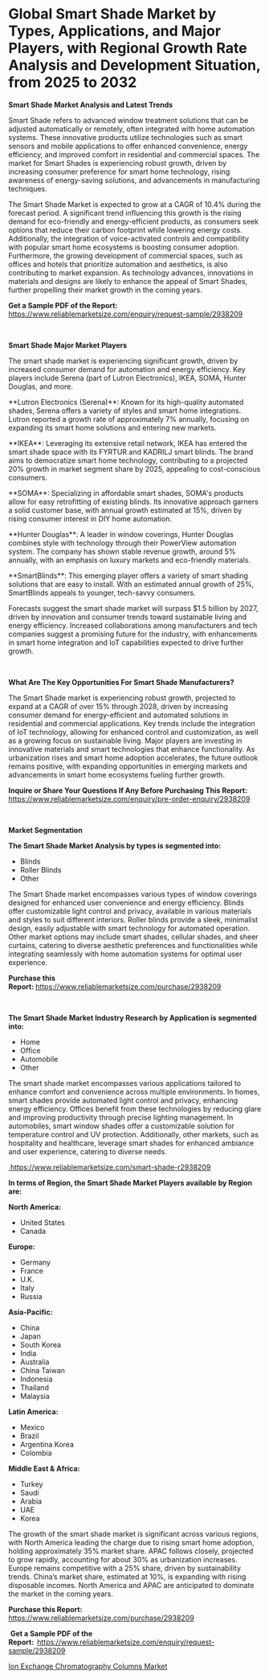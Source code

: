 <p><h1>Global Smart Shade Market by Types, Applications, and Major Players, with Regional Growth Rate Analysis and Development Situation, from 2025 to 2032</h1></p><p><strong>Smart Shade Market Analysis and Latest Trends</strong></p>
<p><p>Smart Shade refers to advanced window treatment solutions that can be adjusted automatically or remotely, often integrated with home automation systems. These innovative products utilize technologies such as smart sensors and mobile applications to offer enhanced convenience, energy efficiency, and improved comfort in residential and commercial spaces. The market for Smart Shades is experiencing robust growth, driven by increasing consumer preference for smart home technology, rising awareness of energy-saving solutions, and advancements in manufacturing techniques.</p><p>The Smart Shade Market is expected to grow at a CAGR of 10.4% during the forecast period. A significant trend influencing this growth is the rising demand for eco-friendly and energy-efficient products, as consumers seek options that reduce their carbon footprint while lowering energy costs. Additionally, the integration of voice-activated controls and compatibility with popular smart home ecosystems is boosting consumer adoption. Furthermore, the growing development of commercial spaces, such as offices and hotels that prioritize automation and aesthetics, is also contributing to market expansion. As technology advances, innovations in materials and designs are likely to enhance the appeal of Smart Shades, further propelling their market growth in the coming years.</p></p>
<p><strong>Get a Sample PDF of the Report:&nbsp;</strong> <a href="https://www.reliablemarketsize.com/enquiry/request-sample/2938209?utm_campaign=1932&utm_medium=2&utm_source=Github&utm_content=ia&utm_term=15032025&utm_id=smart-shade">https://www.reliablemarketsize.com/enquiry/request-sample/2938209</a></p>
<p>&nbsp;</p>
<p><strong>Smart Shade Major Market Players</strong></p>
<p><p>The smart shade market is experiencing significant growth, driven by increased consumer demand for automation and energy efficiency. Key players include Serena (part of Lutron Electronics), IKEA, SOMA, Hunter Douglas, and more.</p><p>**Lutron Electronics (Serena)**: Known for its high-quality automated shades, Serena offers a variety of styles and smart home integrations. Lutron reported a growth rate of approximately 7% annually, focusing on expanding its smart home solutions and entering new markets.</p><p>**IKEA**: Leveraging its extensive retail network, IKEA has entered the smart shade space with its FYRTUR and KADRILJ smart blinds. The brand aims to democratize smart home technology, contributing to a projected 20% growth in market segment share by 2025, appealing to cost-conscious consumers.</p><p>**SOMA**: Specializing in affordable smart shades, SOMA's products allow for easy retrofitting of existing blinds. Its innovative approach garners a solid customer base, with annual growth estimated at 15%, driven by rising consumer interest in DIY home automation.</p><p>**Hunter Douglas**: A leader in window coverings, Hunter Douglas combines style with technology through their PowerView automation system. The company has shown stable revenue growth, around 5% annually, with an emphasis on luxury markets and eco-friendly materials.</p><p>**SmartBlinds**: This emerging player offers a variety of smart shading solutions that are easy to install. With an estimated annual growth of 25%, SmartBlinds appeals to younger, tech-savvy consumers.</p><p>Forecasts suggest the smart shade market will surpass $1.5 billion by 2027, driven by innovation and consumer trends toward sustainable living and energy efficiency. Increased collaborations among manufacturers and tech companies suggest a promising future for the industry, with enhancements in smart home integration and IoT capabilities expected to drive further growth.</p></p>
<p>&nbsp;</p>
<p><strong>What Are The Key Opportunities For Smart Shade Manufacturers?</strong></p>
<p><p>The Smart Shade market is experiencing robust growth, projected to expand at a CAGR of over 15% through 2028, driven by increasing consumer demand for energy-efficient and automated solutions in residential and commercial applications. Key trends include the integration of IoT technology, allowing for enhanced control and customization, as well as a growing focus on sustainable living. Major players are investing in innovative materials and smart technologies that enhance functionality. As urbanization rises and smart home adoption accelerates, the future outlook remains positive, with expanding opportunities in emerging markets and advancements in smart home ecosystems fueling further growth.</p></p>
<p><strong>Inquire or Share Your Questions If Any Before Purchasing This Report:</strong> <a href="https://www.reliablemarketsize.com/enquiry/pre-order-enquiry/2938209?utm_campaign=1932&utm_medium=2&utm_source=Github&utm_content=ia&utm_term=15032025&utm_id=smart-shade">https://www.reliablemarketsize.com/enquiry/pre-order-enquiry/2938209</a></p>
<p>&nbsp;</p>
<p><strong>Market Segmentation</strong></p>
<p><strong>The Smart Shade Market Analysis by types is segmented into:</strong></p>
<p><ul><li>Blinds</li><li>Roller Blinds</li><li>Other</li></ul></p>
<p><p>The Smart Shade market encompasses various types of window coverings designed for enhanced user convenience and energy efficiency. Blinds offer customizable light control and privacy, available in various materials and styles to suit different interiors. Roller blinds provide a sleek, minimalist design, easily adjustable with smart technology for automated operation. Other market options may include smart shades, cellular shades, and sheer curtains, catering to diverse aesthetic preferences and functionalities while integrating seamlessly with home automation systems for optimal user experience.</p></p>
<p><strong>Purchase this Report:&nbsp;</strong><a href="https://www.reliablemarketsize.com/purchase/2938209?utm_campaign=1932&utm_medium=2&utm_source=Github&utm_content=ia&utm_term=15032025&utm_id=smart-shade">https://www.reliablemarketsize.com/purchase/2938209</a></p>
<p>&nbsp;</p>
<p><strong>The Smart Shade Market Industry Research by Application is segmented into:</strong></p>
<p><ul><li>Home</li><li>Office</li><li>Automobile</li><li>Other</li></ul></p>
<p><p>The smart shade market encompasses various applications tailored to enhance comfort and convenience across multiple environments. In homes, smart shades provide automated light control and privacy, enhancing energy efficiency. Offices benefit from these technologies by reducing glare and improving productivity through precise lighting management. In automobiles, smart window shades offer a customizable solution for temperature control and UV protection. Additionally, other markets, such as hospitality and healthcare, leverage smart shades for enhanced ambiance and user experience, catering to diverse needs.</p></p>
<p><a href="https://www.reliablemarketsize.com/smart-shade-r2938209?utm_campaign=1932&utm_medium=2&utm_source=Github&utm_content=ia&utm_term=15032025&utm_id=smart-shade">&nbsp;https://www.reliablemarketsize.com/smart-shade-r2938209</a></p>
<p><strong>In terms of Region, the Smart Shade Market Players available by Region are:</strong></p>
<p>
    <p> <strong> North America: </strong>
        <ul>
            <li>United States</li>
            <li>Canada</li>
        </ul>
        </p> 
    <p> <strong> Europe: </strong>
        <ul>
            <li>Germany</li>
            <li>France</li>
            <li>U.K.</li>
            <li>Italy</li>
            <li>Russia</li>
        </ul>
        </p> 
    <p> <strong> Asia-Pacific: </strong>
        <ul>
            <li>China</li>
            <li>Japan</li>
            <li>South Korea</li>
            <li>India</li>
            <li>Australia</li>
            <li>China Taiwan</li>
            <li>Indonesia</li>
            <li>Thailand</li>
            <li>Malaysia</li>
        </ul>
        </p> 
    <p> <strong> Latin America: </strong>
        <ul>
            <li>Mexico</li>
            <li>Brazil</li>
            <li>Argentina Korea</li>
            <li>Colombia</li>
        </ul>
        </p> 
    <p> <strong> Middle East & Africa: </strong>
        <ul>
            <li>Turkey</li>
            <li>Saudi</li>
            <li>Arabia</li>
            <li>UAE</li>
            <li>Korea</li>
        </ul>
    </p>
    </p>
<p><p>The growth of the smart shade market is significant across various regions, with North America leading the charge due to rising smart home adoption, holding approximately 35% market share. APAC follows closely, projected to grow rapidly, accounting for about 30% as urbanization increases. Europe remains competitive with a 25% share, driven by sustainability trends. China’s market share, estimated at 10%, is expanding with rising disposable incomes. North America and APAC are anticipated to dominate the market in the coming years.</p></p>
<p><strong>Purchase this Report: </strong><a href="https://www.reliablemarketsize.com/purchase/2938209?utm_campaign=1932&utm_medium=2&utm_source=Github&utm_content=ia&utm_term=15032025&utm_id=smart-shade">https://www.reliablemarketsize.com/purchase/2938209</a></p>
<p>&nbsp;<strong>Get a Sample PDF of the Report:&nbsp;&nbsp;</strong><a href="https://www.reliablemarketsize.com/enquiry/request-sample/2938209?utm_campaign=1932&utm_medium=2&utm_source=Github&utm_content=ia&utm_term=15032025&utm_id=smart-shade">https://www.reliablemarketsize.com/enquiry/request-sample/2938209</a></p>
<p><strong></strong></p>
<p><p><a href="https://github.com/vimar16th/Market-Research-Report-List-7/blob/main/ion-exchange-chromatography-columns-market.md?utm_campaign=1932&utm_medium=2&utm_source=Github&utm_content=ia&utm_term=15032025&utm_id=smart-shade">Ion Exchange Chromatography Columns Market</a></p></p>